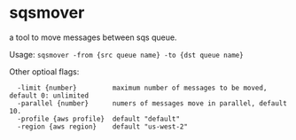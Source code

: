 # sqsmover
a tool to move messages between sqs queue.

Usage:  `sqsmover -from {src queue name} -to {dst queue name}`

Other optioal flags:
```
  -limit {number}         maximum number of messages to be moved, default 0: unlimited
  -parallel {number}      numers of messages move in parallel, default 10.
  -profile {aws profile}  default "default"
  -region {aws region}    default "us-west-2"
```

